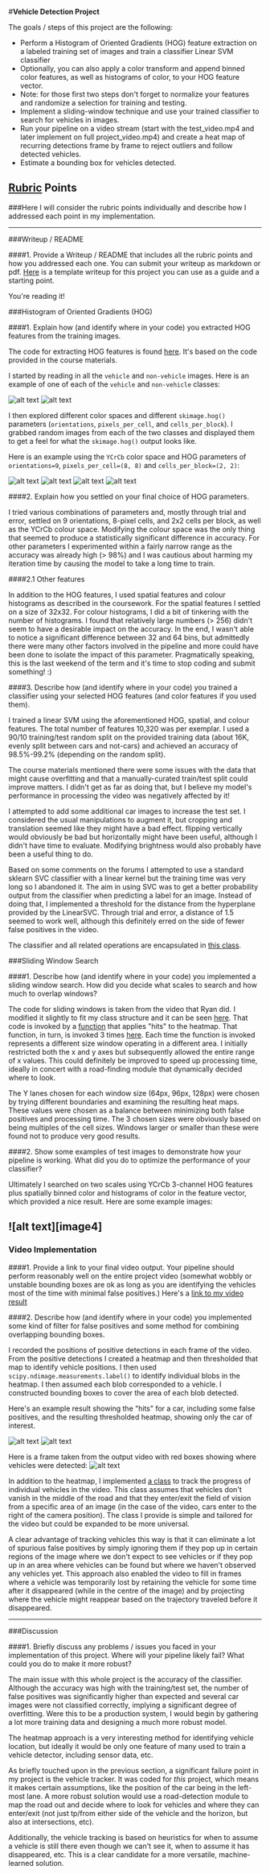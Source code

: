 #**Vehicle Detection Project**

The goals / steps of this project are the following:

* Perform a Histogram of Oriented Gradients (HOG) feature extraction on a labeled training set of images and train a classifier Linear SVM classifier
* Optionally, you can also apply a color transform and append binned color features, as well as histograms of color, to your HOG feature vector.
* Note: for those first two steps don't forget to normalize your features and randomize a selection for training and testing.
* Implement a sliding-window technique and use your trained classifier to search for vehicles in images.
* Run your pipeline on a video stream (start with the test_video.mp4 and later implement on full project_video.mp4) and create a heat map of recurring detections frame by frame to reject outliers and follow detected vehicles.
* Estimate a bounding box for vehicles detected.

[//]: # (Image References)
[car]: ./images/car.png
[notcar]: ./images/notcar.png

[fp_car]: ./images/more_car__more_fp.png
[fp_heatmap]: ./images/more_threshold.png
[detected]: ./images/full_0012.jpg

[carhog]: ./images/car_hog.png
[notcarhog]: ./images/notcar_hog.png
[carycrcb]: ./images/car_ycrcb.png
[notcarycrcb]: ./images/notcar_ycrcb.png

## [Rubric](https://review.udacity.com/#!/rubrics/513/view) Points
###Here I will consider the rubric points individually and describe how I addressed each point in my implementation.

---
###Writeup / README

####1. Provide a Writeup / README that includes all the rubric points and how you addressed each one.  You can submit your writeup as markdown or pdf.  [Here](https://github.com/udacity/CarND-Vehicle-Detection/blob/master/writeup_template.md) is a template writeup for this project you can use as a guide and a starting point.

You're reading it!

###Histogram of Oriented Gradients (HOG)

####1. Explain how (and identify where in your code) you extracted HOG features from the training images.

The code for extracting HOG features is found [here](https://github.com/donallmc/CarND-Vehicle-Detection/blob/master/src/feature_extractor.py#L81-L99). It's based on the code provided in the course materials.

I started by reading in all the `vehicle` and `non-vehicle` images.  Here is an example of one of each of the `vehicle` and `non-vehicle` classes:

![alt text][car] ![alt text][notcar]

I then explored different color spaces and different `skimage.hog()` parameters (`orientations`, `pixels_per_cell`, and `cells_per_block`).  I grabbed random images from each of the two classes and displayed them to get a feel for what the `skimage.hog()` output looks like.

Here is an example using the `YCrCb` color space and HOG parameters of `orientations=9`, `pixels_per_cell=(8, 8)` and `cells_per_block=(2, 2)`:


![alt text][carycrcb] ![alt text][carhog]
![alt text][notcarycrcb] ![alt text][notcarhog]

####2. Explain how you settled on your final choice of HOG parameters.

I tried various combinations of parameters and, mostly through trial and error, settled on 9 orientations, 8-pixel cells, and 2x2 cells per block, as well as the YCrCb colour space. Modifying the colour space was the only thing that seemed to produce a statistically significant difference in accuracy. For other parameters I experimented within a fairly narrow range as the accuracy was already high (> 98%) and I was cautious about harming my iteration time by causing the model to take a long time to train.

####2.1 Other features

In addition to the HOG features, I used spatial features and colour histograms as described in the coursework. For the spatial features I settled on a size of 32x32. For colour histograms, I did a bit of tinkering with the number of histograms. I found that relatively large numbers (> 256) didn't seem to have a desirable impact on the accuracy. In the end, I wasn't able to notice a significant difference between 32 and 64 bins, but admittedly there were many other factors involved in the pipeline and more could have been done to isolate the impact of this parameter. Pragmatically speaking, this is the last weekend of the term and it's time to stop coding and submit something! :)

####3. Describe how (and identify where in your code) you trained a classifier using your selected HOG features (and color features if you used them).

I trained a linear SVM using the aforementioned HOG, spatial, and colour features. The total number of features 10,320 was per exemplar. I used a 90/10 training/test random split on the provided training data (about 16K, evenly split between cars and not-cars) and achieved an accuracy of 98.5%-99.2% (depending on the random split).

The course materials mentioned there were some issues with the data that might cause overfitting and that a manually-curated train/test split could improve matters. I didn't get as far as doing that, but I believe my model's performance in processing the video was negatively affected by it!

I attempted to add some additional car images to increase the test set. I considered the usual manipulations to augment it, but cropping and translation seemed like they might have a bad effect. flipping vertically would obviously be bad but horizontally might have been useful, although I didn't have time to evaluate. Modifying brightness would also probably have been a useful thing to do.

Based on some comments on the forums I attempted to use a standard sklearn SVC classifier with a linear kernel but the training time was very long so I abandoned it. The aim in using SVC was to get a better probability output from the classifier when predicting a label for an image. Instead of doing that, I implemented a threshold for the distance from the hyperplane provided by the LinearSVC. Through trial and error, a distance of 1.5 seemed to work well, although this definitely erred on the side of fewer false positives in the video.

The classifier and all related operations are encapsulated in [this class](https://github.com/donallmc/CarND-Vehicle-Detection/blob/master/src/car_classifier.py).

###Sliding Window Search

####1. Describe how (and identify where in your code) you implemented a sliding window search.  How did you decide what scales to search and how much to overlap windows?

The code for sliding windows is taken from the video that Ryan did. I modified it slightly to fit my class structure and it can be seen [here](https://github.com/donallmc/CarND-Vehicle-Detection/blob/master/src/feature_extractor.py#L101-L141). That code is invoked by a [function](https://github.com/donallmc/CarND-Vehicle-Detection/blob/master/src/feature_extractor.py#L101-L141) that applies "hits" to the heatmap. That function, in turn, is invoked 3 times [here](https://github.com/donallmc/CarND-Vehicle-Detection/blob/master/src/vehicle_tracker.py#L91-L93). Each time the function is invoked represents a different size window operating in a different area. I initially restricted both the x and y axes but subsequently allowed the entire range of x values. This could definitely be improved to speed up processing time, ideally in concert with a road-finding module that dynamically decided where to look.

The Y lanes chosen for each window size (64px, 96px, 128px) were chosen by trying different boundaries and examining the resulting heat maps. These values were chosen as a balance between minimizing both false positives and processing time. The 3 chosen sizes were obviously based on being multiples of the cell sizes. Windows larger or smaller than these were found not to produce very good results.

####2. Show some examples of test images to demonstrate how your pipeline is working.  What did you do to optimize the performance of your classifier?

Ultimately I searched on two scales using YCrCb 3-channel HOG features plus spatially binned color and histograms of color in the feature vector, which provided a nice result.  Here are some example images:

![alt text][image4]
---

### Video Implementation

####1. Provide a link to your final video output.  Your pipeline should perform reasonably well on the entire project video (somewhat wobbly or unstable bounding boxes are ok as long as you are identifying the vehicles most of the time with minimal false positives.)
Here's a [link to my video result](./project_video.mp4)


####2. Describe how (and identify where in your code) you implemented some kind of filter for false positives and some method for combining overlapping bounding boxes.

I recorded the positions of positive detections in each frame of the video.  From the positive detections I created a heatmap and then thresholded that map to identify vehicle positions.  I then used `scipy.ndimage.measurements.label()` to identify individual blobs in the heatmap.  I then assumed each blob corresponded to a vehicle.  I constructed bounding boxes to cover the area of each blob detected.

Here's an example result showing the "hits" for a car, including some false positives, and the resulting thresholded heatmap, showing only the car of interest.

![alt text][fp_car] ![alt text][fp_heatmap]

Here is a frame taken from the output video with red boxes showing where vehicles were detected:
![alt text][detected]

In addition to the heatmap, I implemented [a class](https://github.com/donallmc/CarND-Vehicle-Detection/blob/master/src/vehicle_fleet.py) to track the progress of individual vehicles in the video. This class assumes that vehicles don't vanish in the middle of the road and that they enter/exit the field of vision from a specific area of an image (in the case of the video, cars enter to the right of the camera position). The class I provide is simple and tailored for the video but could be expanded to be more universal.

A clear advantage of tracking vehicles this way is that it can eliminate a lot of spurious false positives by simply ignoring them if they pop up in certain regions of the image where we don't expect to see vehicles or if they pop up in an area where vehicles can be found but where we haven't observed any vehicles yet. This approach also enabled the video to fill in frames where a vehicle was temporarily lost by retaining the vehicle for some time after it disappeared (while in the centre of the image) and by projecting where the vehicle might reappear based on the trajectory traveled before it disappeared.

---

###Discussion

####1. Briefly discuss any problems / issues you faced in your implementation of this project.  Where will your pipeline likely fail?  What could you do to make it more robust?

The main issue with this whole project is the accuracy of the classifier. Although the accuracy was high with the training/test set, the number of false positives was significantly higher than expected and several car images were not classified correctly, implying a significant degree of overfitting. Were this to be a production system, I would begin by gathering a lot more training data and designing a much more robust model.

The heatmap approach is a very interesting method for identifying vehicle location, but ideally it would be only one feature of many used to train a vehicle detector, including sensor data, etc.

As briefly touched upon in the previous section, a significant failure point in my project is the vehicle tracker. It was coded for _this_ project, which means it makes certain assumptions, like the position of the car being in the left-most lane. A more robust solution would use a road-detection module to map the road out and decide where to look for vehicles and where they can enter/exit (not just tp/from either side of the vehicle and the horizon, but also at intersections, etc).

Additionally, the vehicle tracking is based on heuristics for when to assume a vehicle is still there even though we can't see it, when to assume it has disappeared, etc. This is a clear candidate for a more versatile, machine-learned solution.
